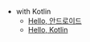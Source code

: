 - with Kotlin
  - [Hello, 안드로이드](/hello/hello_android.md)
  - [Hello, Kotlin](/kotlin/hello_kotlin.md)